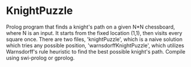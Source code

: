 # KnightPuzzle
Prolog program that finds a knight's path on a given N*N chessboard, where N is an input. It starts from the fixed location (1,1), then visits every square once. There are two files, 'knightPuzzle', which is a naive solution which tries any possible position, 'warnsdorffKnightPuzzle', which utilizes Warnsdorff's rule heuristic to find the best possible knight's path. Compile using swi-prolog or gprolog.